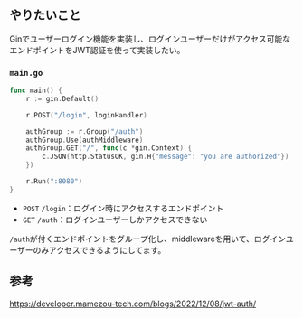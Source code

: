 ## やりたいこと
Ginでユーザーログイン機能を実装し、ログインユーザーだけがアクセス可能なエンドポイントをJWT認証を使って実装したい。

### ```main.go```
```go
func main() {
	r := gin.Default()

	r.POST("/login", loginHandler)

	authGroup := r.Group("/auth")
	authGroup.Use(authMiddleware)
	authGroup.GET("/", func(c *gin.Context) {
		c.JSON(http.StatusOK, gin.H{"message": "you are authorized"})
	})

	r.Run(":8080")
}
```

- ```POST``` ```/login```：ログイン時にアクセスするエンドポイント
- ```GET``` ```/auth```：ログインユーザーしかアクセスできない

```/auth```が付くエンドポイントをグループ化し、middlewareを用いて、ログインユーザーのみアクセスできるようにしてます。

## 参考
https://developer.mamezou-tech.com/blogs/2022/12/08/jwt-auth/
